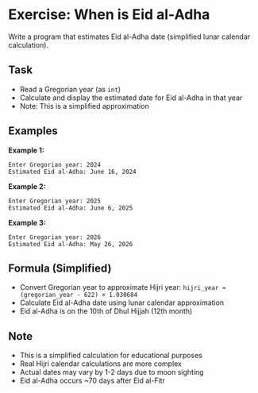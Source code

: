 # Exercise: When is Eid al-Adha

Write a program that estimates Eid al-Adha date (simplified lunar calendar calculation).

## Task
- Read a Gregorian year (as `int`)
- Calculate and display the estimated date for Eid al-Adha in that year
- Note: This is a simplified approximation

## Examples
**Example 1:**
```
Enter Gregorian year: 2024
Estimated Eid al-Adha: June 16, 2024
```

**Example 2:**
```
Enter Gregorian year: 2025
Estimated Eid al-Adha: June 6, 2025
```

**Example 3:**
```
Enter Gregorian year: 2026
Estimated Eid al-Adha: May 26, 2026
```

## Formula (Simplified)
- Convert Gregorian year to approximate Hijri year: `hijri_year ≈ (gregorian_year - 622) × 1.030684`
- Calculate Eid al-Adha date using lunar calendar approximation
- Eid al-Adha is on the 10th of Dhul Hijjah (12th month)

## Note
- This is a simplified calculation for educational purposes
- Real Hijri calendar calculations are more complex
- Actual dates may vary by 1-2 days due to moon sighting
- Eid al-Adha occurs ~70 days after Eid al-Fitr
